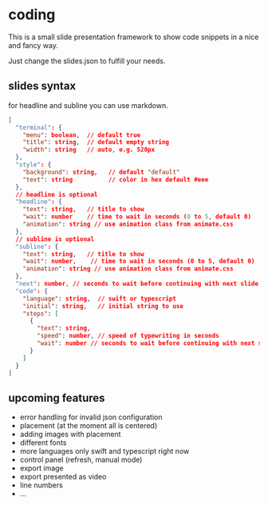 # coding

This is a small slide presentation framework to show code snippets in 
a nice and fancy way.

Just change the slides.json to fulfill your needs.

## slides syntax

for headline and subline you can use markdown.

```json
[
  "terminal": {
    "menu": boolean,  // default true
    "title": string,  // default empty string
    "width": string   // auto, e.g. 520px
  },
  "style": {
    "background": string,   // default "default"
    "text": string          // color in hex default #eee
  },
  // headline is optional
  "headline": {
    "text": string,   // title to show
    "wait": number    // time to wait in seconds (0 to 5, default 0)
    "animation": string // use animation class from animate.css
  },
  // subline is optional
  "subline": {
    "text": string,   // title to show
    "wait": number,    // time to wait in seconds (0 to 5, default 0)
    "animation": string // use animation class from animate.css
  },
  "next": number, // seconds to wait before continuing with next slide
  "code": {
    "language": string,  // swift or typescript
    "initial": string,   // initial string to use
    "steps": [
      {
        "text": string,
        "speed": number, // speed of typewriting in seconds
        "wait": number // seconds to wait before continuing with next step
      }
    ]
  }
]

```

## upcoming features 

- error handling for invalid json configuration
- placement (at the moment all is centered)
- adding images with placement
- different fonts
- more languages only swift and typescript right now
- control panel (refresh, manual mode)
- export image
- export presented as video
- line numbers
- ...
